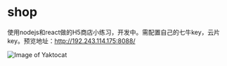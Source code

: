 # shop
使用nodejs和react做的H5商店小练习，开发中。需配置自己的七牛key，云片key。预览地址：http://192.243.114.175:8088/

![Image of Yaktocat](http://obbapcolf.bkt.clouddn.com/5d70eeb210b5157af07b9e3d7323521c.png)

